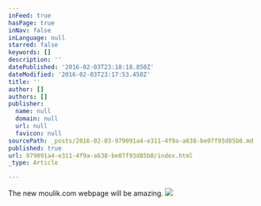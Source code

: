 ```yaml
---
inFeed: true
hasPage: true
inNav: false
inLanguage: null
starred: false
keywords: []
description: ''
datePublished: '2016-02-03T23:18:18.850Z'
dateModified: '2016-02-03T23:17:53.450Z'
title: ''
author: []
authors: []
publisher:
  name: null
  domain: null
  url: null
  favicon: null
sourcePath: _posts/2016-02-03-979091a4-e311-4f9a-a638-be07f93d85b0.md
published: true
url: 979091a4-e311-4f9a-a638-be07f93d85b0/index.html
_type: Article

---
```

The new moulik.com webpage will be amazing.
![](https://the-grid-user-content.s3-us-west-2.amazonaws.com/5af8240d-b276-434d-9d20-602cb45d0f40.jpg)
